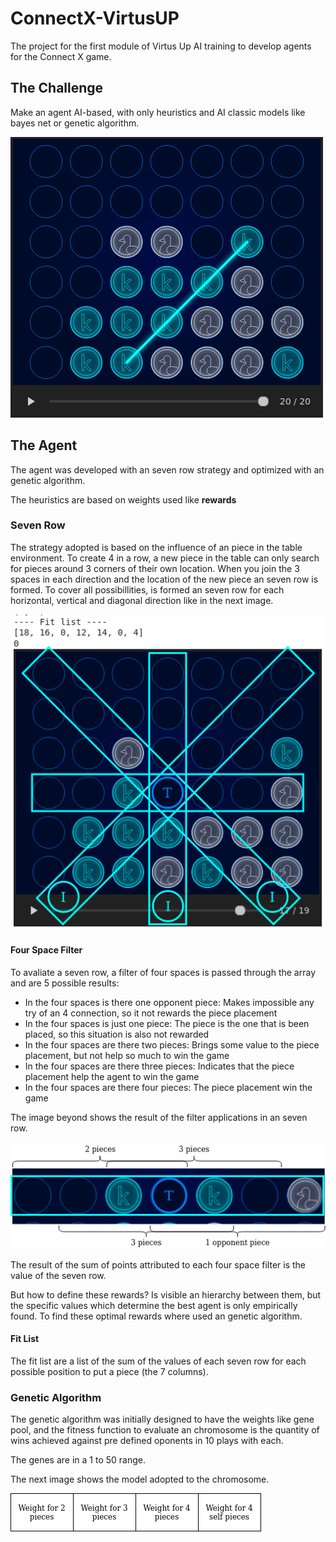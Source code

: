 # ConnectX-VirtusUP
The project for the first module of Virtus Up AI training to develop agents for the Connect X game.

## The Challenge

Make an agent AI-based, with only heuristics and AI classic models like bayes net or genetic algorithm.

![](connect.jpeg)

## The Agent

The agent was developed with an seven row strategy and optimized with an genetic algorithm.

The heuristics are based on weights used like **rewards**

### Seven Row

The strategy adopted is based on the influence of an piece in the table environment. To create 4 in a row, a new piece in the table can only search for pieces around 3 corners of their own location. When you join the 3 spaces in each direction and the location of the new piece an seven row is formed. To cover all possibillities, is formed an seven row for each horizontal, vertical and diagonal direction like in the next image.

![](strategy.png)

#### Four Space Filter

To avaliate a seven row, a filter of four spaces is passed through the array and are 5 possible results:

- In the four spaces is there one opponent piece: Makes impossible any try of an 4 connection, so it not rewards the piece placement
- In the four spaces is just one piece: The piece is the one that is been placed, so this situation is also not rewarded
- In the four spaces are there two pieces: Brings some value to the piece placement, but not help so much to win the game
- In the four spaces are there three pieces: Indicates that the piece placement help the agent to win the game
- In the four spaces are there four pieces: The piece placement win the game

The image beyond shows the result of the filter applications in an seven row.

![](four-filter.png)

The result of the sum of points attributed to each four space filter is the value of the seven row.

But how to define these rewards? Is visible an hierarchy between them, but the specific values which determine the best agent is only empirically found. To find these optimal rewards where used an genetic algorithm.

#### Fit List

The fit list are a list of the sum of the values of each seven row for each possible position to put a piece (the 7 columns).

### Genetic Algorithm

The genetic algorithm was initially designed to have the weights like gene pool, and the fitness function to evaluate an chromosome is the quantity of wins achieved against pre defined oponents in 10 plays with each.

The genes are in a 1 to 50 range.

The next image shows the model adopted to the chromosome.

![](chromosome.png)
